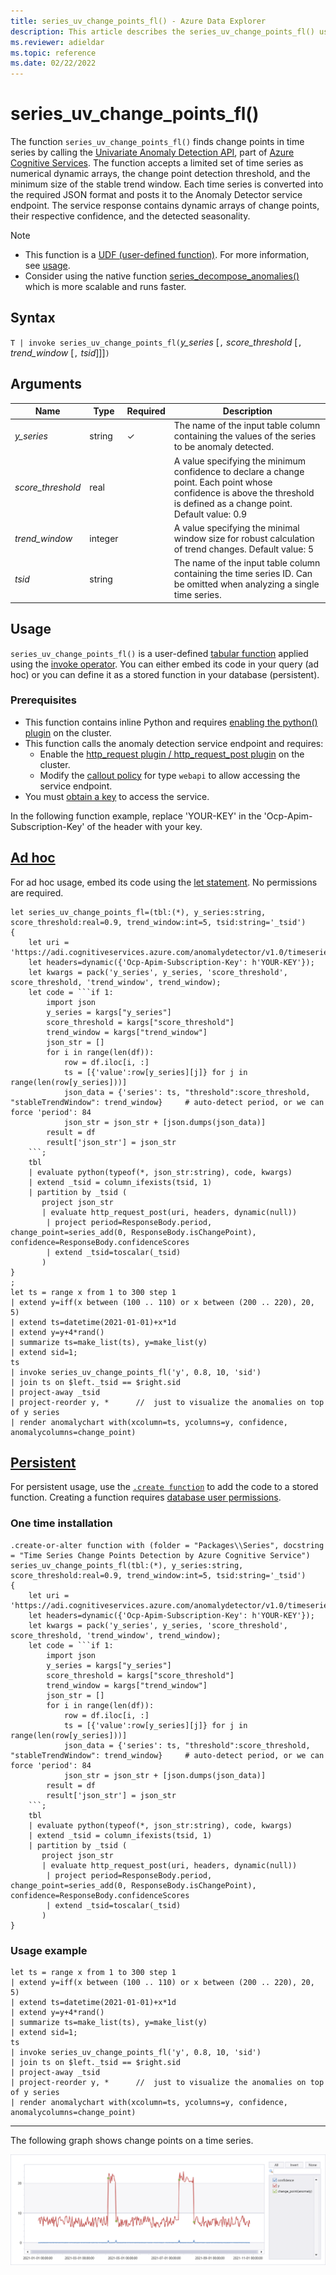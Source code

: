 ```yaml
---
title: series_uv_change_points_fl() - Azure Data Explorer
description: This article describes the series_uv_change_points_fl() user-defined function in Azure Data Explorer.
ms.reviewer: adieldar
ms.topic: reference
ms.date: 02/22/2022
---
```

# series_uv_change_points_fl()

The function `series_uv_change_points_fl()` finds change points in time series by calling the [Univariate Anomaly Detection API](/azure/cognitive-services/anomaly-detector/overview), part of [Azure Cognitive Services](/azure/cognitive-services/what-are-cognitive-services). The function accepts a limited set of time series as numerical dynamic arrays, the change point detection threshold, and the minimum size of the stable trend window. Each time series is converted into the required JSON format and posts it to the Anomaly Detector service endpoint. The service response contains dynamic arrays of change points, their respective confidence, and the detected seasonality.

> [!NOTE]
>
> * This function is a [UDF (user-defined function)](../query/functions/user-defined-functions.md). For more information, see [usage](#usage).
> * Consider using the native function [series_decompose_anomalies()](../query/series-decompose-anomaliesfunction.md) which is more scalable and runs faster.

## Syntax

`T | invoke series_uv_change_points_fl(`*y_series* [`,` *score_threshold* [`,` *trend_window* [`,` *tsid*]]]`)`

## Arguments

| Name | Type | Required | Description |
|--|--|--|--|
| *y_series* | string | &check; | The name of the input table column containing the values of the series to be anomaly detected. |
| *score_threshold* | real | | A value specifying the minimum confidence to declare a change point. Each point whose confidence is above the threshold is defined as a change point. Default value: 0.9 |
| *trend_window* | integer | | A value specifying the minimal window size for robust calculation of trend changes. Default value: 5 |
| *tsid* | string | | The name of the input table column containing the time series ID. Can be omitted when analyzing a single time series. |

## Usage

`series_uv_change_points_fl()` is a user-defined [tabular function](../query/functions/user-defined-functions.md#tabular-function) applied using the [invoke operator](../query/invokeoperator.md). You can either embed its code in your query (ad hoc) or you can define it as a stored function in your database (persistent).

### Prerequisites

* This function contains inline Python and requires [enabling the python() plugin](../query/pythonplugin.md#enable-the-plugin) on the cluster.
* This function calls the anomaly detection service endpoint and requires:
    * Enable the [http_request plugin / http_request_post plugin](../query/httprequestplugin.md) on the cluster.
    * Modify the [callout policy](../management/calloutpolicy.md) for type `webapi` to allow accessing the service endpoint.
* You must [obtain a key](https://ms.portal.azure.com/#create/Microsoft.CognitiveServicesAnomalyDetector) to access the service.

In the following function example, replace 'YOUR-KEY' in the 'Ocp-Apim-Subscription-Key' of the header with your key.

## [Ad hoc](#tab/adhoc)

For ad hoc usage, embed its code using the [let statement](../query/letstatement.md). No permissions are required.

<!-- csl: https://help.kusto.windows.net/Samples -->
~~~kusto
let series_uv_change_points_fl=(tbl:(*), y_series:string, score_threshold:real=0.9, trend_window:int=5, tsid:string='_tsid')
{
    let uri = 'https://adi.cognitiveservices.azure.com/anomalydetector/v1.0/timeseries/changepoint/detect';
    let headers=dynamic({'Ocp-Apim-Subscription-Key': h'YOUR-KEY'});
    let kwargs = pack('y_series', y_series, 'score_threshold', score_threshold, 'trend_window', trend_window);
    let code = ```if 1:
        import json
        y_series = kargs["y_series"]
        score_threshold = kargs["score_threshold"]
        trend_window = kargs["trend_window"]
        json_str = []
        for i in range(len(df)):
            row = df.iloc[i, :]
            ts = [{'value':row[y_series][j]} for j in range(len(row[y_series]))]
            json_data = {'series': ts, "threshold":score_threshold, "stableTrendWindow": trend_window}     # auto-detect period, or we can force 'period': 84
            json_str = json_str + [json.dumps(json_data)]
        result = df
        result['json_str'] = json_str
    ```;
    tbl
    | evaluate python(typeof(*, json_str:string), code, kwargs)
    | extend _tsid = column_ifexists(tsid, 1)
    | partition by _tsid (
       project json_str
       | evaluate http_request_post(uri, headers, dynamic(null))
        | project period=ResponseBody.period, change_point=series_add(0, ResponseBody.isChangePoint), confidence=ResponseBody.confidenceScores
        | extend _tsid=toscalar(_tsid)
       )
}
;
let ts = range x from 1 to 300 step 1
| extend y=iff(x between (100 .. 110) or x between (200 .. 220), 20, 5)
| extend ts=datetime(2021-01-01)+x*1d
| extend y=y+4*rand()
| summarize ts=make_list(ts), y=make_list(y)
| extend sid=1;
ts
| invoke series_uv_change_points_fl('y', 0.8, 10, 'sid')
| join ts on $left._tsid == $right.sid
| project-away _tsid
| project-reorder y, *      //  just to visualize the anomalies on top of y series
| render anomalychart with(xcolumn=ts, ycolumns=y, confidence, anomalycolumns=change_point)
~~~

## [Persistent](#tab/persistent)

For persistent usage, use the [`.create function`](../management/create-function.md) to add the code to a stored function. Creating a function requires [database user permissions](../management/access-control/role-based-authorization.md).

### One time installation

<!-- csl: https://help.kusto.windows.net/Samples -->
~~~kusto
.create-or-alter function with (folder = "Packages\\Series", docstring = "Time Series Change Points Detection by Azure Cognitive Service")
series_uv_change_points_fl(tbl:(*), y_series:string, score_threshold:real=0.9, trend_window:int=5, tsid:string='_tsid')
{
    let uri = 'https://adi.cognitiveservices.azure.com/anomalydetector/v1.0/timeseries/changepoint/detect';
    let headers=dynamic({'Ocp-Apim-Subscription-Key': h'YOUR-KEY'});
    let kwargs = pack('y_series', y_series, 'score_threshold', score_threshold, 'trend_window', trend_window);
    let code = ```if 1:
        import json
        y_series = kargs["y_series"]
        score_threshold = kargs["score_threshold"]
        trend_window = kargs["trend_window"]
        json_str = []
        for i in range(len(df)):
            row = df.iloc[i, :]
            ts = [{'value':row[y_series][j]} for j in range(len(row[y_series]))]
            json_data = {'series': ts, "threshold":score_threshold, "stableTrendWindow": trend_window}     # auto-detect period, or we can force 'period': 84
            json_str = json_str + [json.dumps(json_data)]
        result = df
        result['json_str'] = json_str
    ```;
    tbl
    | evaluate python(typeof(*, json_str:string), code, kwargs)
    | extend _tsid = column_ifexists(tsid, 1)
    | partition by _tsid (
       project json_str
       | evaluate http_request_post(uri, headers, dynamic(null))
        | project period=ResponseBody.period, change_point=series_add(0, ResponseBody.isChangePoint), confidence=ResponseBody.confidenceScores
        | extend _tsid=toscalar(_tsid)
       )
}
~~~

### Usage example

<!-- csl: https://help.kusto.windows.net/Samples -->
~~~kusto
let ts = range x from 1 to 300 step 1
| extend y=iff(x between (100 .. 110) or x between (200 .. 220), 20, 5)
| extend ts=datetime(2021-01-01)+x*1d
| extend y=y+4*rand()
| summarize ts=make_list(ts), y=make_list(y)
| extend sid=1;
ts
| invoke series_uv_change_points_fl('y', 0.8, 10, 'sid')
| join ts on $left._tsid == $right.sid
| project-away _tsid
| project-reorder y, *      //  just to visualize the anomalies on top of y series
| render anomalychart with(xcolumn=ts, ycolumns=y, confidence, anomalycolumns=change_point)
~~~

---

The following graph shows change points on a time series.

![Graph showing change points on a time series.](images/series-uv-change-points-fl/uv-change-points-example-1.png)
